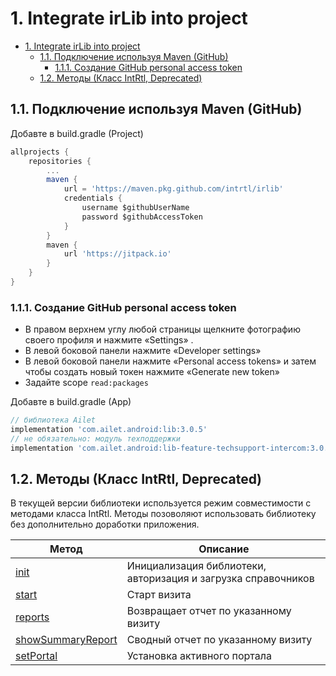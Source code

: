 # 1. Integrate irLib into project

- [1. Integrate irLib into project](#1-integrate-irlib-into-project)
  - [1.1. Подключение используя Maven (GitHub)](#11-подключение-используя-maven-github)
    - [1.1.1. Создание GitHub personal access token](#111-создание-github-personal-access-token)
  - [1.2. Методы (Класс IntRtl, Deprecated)](#12-методы-класс-intrtl-deprecated)

## 1.1. Подключение используя Maven (GitHub)

Добавте в build.gradle (Project)

```gradle 
allprojects {
    repositories {
        ...
        maven {
            url = 'https://maven.pkg.github.com/intrtl/irlib'
            credentials {
                username $githubUserName
                password $githubAccessToken
            }
        }
        maven {
            url 'https://jitpack.io'
        }
    }
}
```

### 1.1.1. Создание GitHub personal access token

- В правом верхнем углу любой страницы щелкните фотографию своего профиля и нажмите «Settings» .
- В левой боковой панели нажмите «Developer settings»
- В левой боковой панели нажмите «Personal access tokens» и затем чтобы создать новый токен нажмите «Generate new token»
- Задайте scope ``read:packages``

Добавте в build.gradle (App)

```gradle
// библиотека Ailet
implementation 'com.ailet.android:lib:3.0.5'
// не обязательно: модуль техподдержки
implementation 'com.ailet.android:lib-feature-techsupport-intercom:3.0.0'
```

## 1.2. Методы (Класс IntRtl, Deprecated)

В текущей версии библиотеки используется режим совместимости с методами класса IntRtl. Методы позоволяют использовать библиотеку без дополнительно доработки приложения.

Метод  | Описание
--- | ---
[init](#метод-init) | Инициализация библиотеки, авторизация и загрузка справочников
[start](#метод-start) | Старт визита
[reports](#метод-reports) | Возвращает отчет по указанному визиту
[showSummaryReport](#метод-showsummaryreport) | Сводный отчет по указанному визиту
[setPortal](#метод-setportal) | Установка активного портала